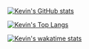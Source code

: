<!--# Kevin Anantha - @kevanantha -->

[![Kevin's GitHub stats](https://github-readme-stats.vercel.app/api?username=kevanantha&show_icons=true&theme=dracula&count_private=true&include_all_commits=true)](https://github.com/anuraghazra/github-readme-stats)

[![Kevin's Top Langs](https://github-readme-stats.vercel.app/api/top-langs/?username=kevanantha&theme=dracula&layout=compact)](https://github.com/anuraghazra/github-readme-stats)

[![Kevin's wakatime stats](https://github-readme-stats.vercel.app/api/wakatime?username=kevanantha&theme=dracula&layout=compact)](https://github.com/anuraghazra/github-readme-stats)

<!--
👋 Hola! I'm a web developer @Mekari working on internal tools. I break things but at least I learn.

### 🔭 Current goal
I want to learn and make Design System Language also explore and deep dive into Front End things (even if I must re-learn about HTML and CSS, or sort of 😄), to achieve this goal I always learn from the existing project on Github and keep research and curious (hopefully I can achieve my goal).

### :construction: Currently working on
:art: [Design System](https://github.com/evilfactorylabs/anggun)

### 🌱 Currently learning on
- :pencil2: Typescript
- :thought_balloon: Build a "Second Brain" (Zettelkasten or Memex)
- :watch: Time Management

### 👯 I’m looking {to collaborate,for help} on
Design System Language


**kevanantha/kevanantha** is a ✨ _special_ ✨ repository because its `README.md` (this file) appears on your GitHub profile.

Here are some ideas to get you started:

- 🔭 I’m currently working on ...
- 🌱 I’m currently learning ...
- 👯 I’m looking to collaborate on ...
- 🤔 I’m looking for help with ...
- 💬 Ask me about ...
- 📫 How to reach me: ...
- 😄 Pronouns: ...
- ⚡ Fun fact: ...
-->
